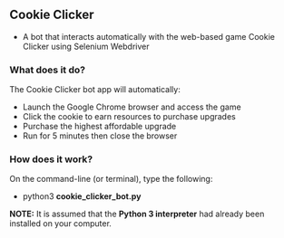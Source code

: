 ## Cookie Clicker
* A bot that interacts automatically with the web-based game Cookie Clicker using Selenium Webdriver

### What does it do?
The Cookie Clicker bot app will automatically:
* Launch the Google Chrome browser and access the game
* Click the cookie to earn resources to purchase upgrades
* Purchase the highest affordable upgrade
* Run for 5 minutes then close the browser

### How does it work?
On the command-line (or terminal), type the following:<br>
* python3 <b>cookie_clicker_bot.py</b>

<b>NOTE:</b> It is assumed that the <b>Python 3 interpreter</b> had already been installed on your computer.
